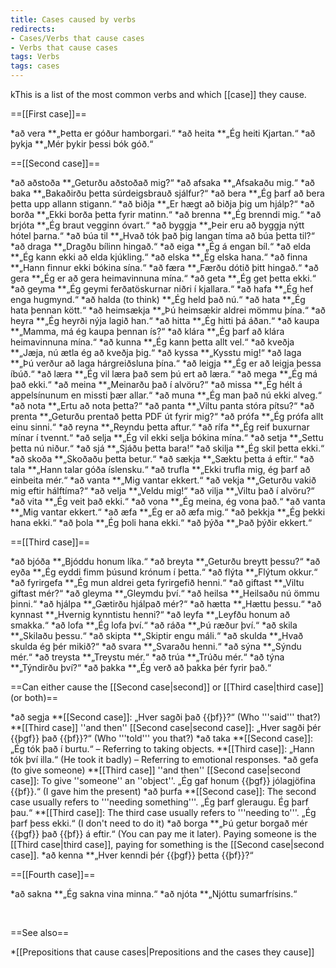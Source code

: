 ```yaml
---
title: Cases caused by verbs
redirects:
- Cases/Verbs that cause cases
- Verbs that cause cases
tags: Verbs
tags: cases
---
```


kThis is a list of the most common verbs and which [[case]] they cause.

==[[First case]]==

*að vera
**„Þetta er góður hamborgari.“
*að heita
**„Ég heiti Kjartan.“
*að þykja
**„Mér þykir þessi bók góð.“

==[[Second case]]==

*að aðstoða
**„Geturðu aðstoðað mig?“
*að afsaka
**„Afsakaðu mig.“
*að baka
**„Bakaðirðu þetta súrdeigsbrauð sjálfur?“
*að bera
**„Ég þarf að bera þetta upp allann stigann.“
*að biðja
**„Er hægt að biðja þig um hjálp?“
*að borða
**„Ekki borða þetta fyrir matinn.“
*að brenna
**„Ég brenndi mig.“
*að brjóta
**„Ég braut vegginn óvart.“
*að byggja
**„Þeir eru að byggja nýtt hótel þarna.“
*að búa til
**„Hvað tók það þig langan tíma að búa þetta til?“
*að draga
**„Dragðu bílinn hingað.“
*að eiga
**„Ég á engan bíl.“
*að elda
**„Ég kann ekki að elda kjúkling.“
*að elska
**„Ég elska hana.“
*að finna
**„Hann finnur ekki bókina sína.“
*að færa
**„Færðu dótið þitt hingað.“
*að gera
**„Ég er að gera heimavinnuna mína.“
*að geta
**„Ég get þetta ekki.“
*að geyma
**„Ég geymi ferðatöskurnar niðri í kjallara.“
*að hafa
**„Ég hef enga hugmynd.“
*að halda (to think)
**„Ég held það nú.“
*að hata
**„Ég hata þennan kött.“
*að heimsækja
**„Þú heimsækir aldrei mömmu þína.“
*að heyra
**„Ég heyrði nýja lagið han.“
*að hitta
**„Ég hitti þá áðan.“
*að kaupa
**„Mamma, má ég kaupa þennan ís?“
*að klára
**„Ég þarf að klára heimavinnuna mína.“
*að kunna
**„Ég kann þetta allt vel.“
*að kveðja
**„Jæja, nú ætla ég að kveðja þig.“
*að kyssa
**„Kysstu mig!“
*að laga
**„Þú verður að laga hárgreiðsluna þína.“
*að leigja
**„Ég er að leigja þessa íbúð.“
*að læra
**„Ég vil læra það sem þú ert að læra.“
*að mega
**„Ég má það ekki.“
*að meina
**„Meinarðu það í alvöru?“
*að missa
**„Ég hélt á appelsínunum en missti þær allar.“
*að muna
**„Ég man það nú ekki alveg.“
*að nota
**„Ertu að nota þetta?“
*að panta
**„Viltu panta stóra pítsu?“
*að prenta
**„Geturðu prentað þetta PDF út fyrir mig?“
*að prófa
**„Ég prófa allt einu sinni.“
*að reyna
**„Reyndu þetta aftur.“
*að rífa
**„Ég reif buxurnar mínar í tvennt.“
*að selja
**„Ég vil ekki selja bókina mína.“
*að setja
**„Settu þetta nú niður.“
*að sjá
**„Sjáðu þetta bara!“
*að skilja
**„Ég skil þetta ekki.“
*að skoða
**„Skoðaðu þetta betur.“
*að sækja
**„Sæktu þetta á eftir.“
*að tala
**„Hann talar góða íslensku.“
*að trufla
**„Ekki trufla mig, ég þarf að einbeita mér.“
*að vanta
**„Mig vantar ekkert.“
*að vekja
**„Geturðu vakið mig eftir hálftíma?“
*að velja
**„Veldu mig!“
*að vilja
**„Viltu það í alvöru?“
*að vita
**„Ég veit það ekki.“
*að vona
**„Ég meina, ég vona það.“
*að vanta
**„Mig vantar ekkert.“
*að æfa
**„Ég er að æfa mig.“
*að þekkja
**„Ég þekki hana ekki.“
*að þola
**„Ég þoli hana ekki.“
*að þýða
**„Það þýðir ekkert.“

==[[Third case]]==

*að bjóða
**„Bjóddu honum líka.“
*að breyta
**„Geturðu breytt þessu?“
*að eyða
**„Ég eyddi fimm þúsund krónum í þetta.“
*að flýta
**„Flýtum okkur.“
*að fyrirgefa
**„Ég mun aldrei geta fyrirgefið henni.“
*að giftast
**„Viltu giftast mér?“
*að gleyma
**„Gleymdu því.“
*að heilsa
**„Heilsaðu nú ömmu þinni.“
*að hjálpa
**„Gætirðu hjálpað mér?“
*að hætta
**„Hættu þessu.“
*að kynnast
**„Hvernig kynntistu henni?“
*að leyfa
**„Leyfðu honum að smakka.“
*að lofa
**„Ég lofa því.“
*að ráða
**„Þú ræður því.“
*að skila
**„Skilaðu þessu.“
*að skipta
**„Skiptir engu máli.“
*að skulda
**„Hvað skulda ég þér mikið?“
*að svara
**„Svaraðu henni.“
*að sýna
**„Sýndu mér.“
*að treysta
**„Treystu mér.“
*að trúa
**„Trúðu mér.“
*að týna
**„Týndirðu því?“
*að þakka
**„Ég verð að þakka þér fyrir það.“

==Can either cause the [[Second case|second]] or [[Third case|third case]] (or both)==

*að segja
**[[Second case]]: „Hver sagði það {{þf}}?“ (Who '''said''' that?)
**[[Third case]] ''and then'' [[Second case|second case]]: „Hver sagði þér {{þgf}} það {{þf}}?“ (Who '''told''' you that?)
*að taka
**[[Second case]]: „Ég tók það í burtu.“ – Referring to taking objects.
**[[Third case]]: „Hann tók því illa.“ (He took it badly) – Referring to emotional responses.
*að gefa (to give someone)
**[[Third case]] ''and then'' [[Second case|second case]]: To give ''someone'' an ''object''. „Ég gaf honum {{þgf}} jólagjöfina {{þf}}.“ (I gave him the present)
*að þurfa
**[[Second case]]: The second case usually refers to '''needing something'''. „Ég þarf gleraugu. Ég þarf þau.“
**[[Third case]]: The third case usually refers to '''needing to'''. „Ég þarf þess ekki.“ (I don't need to do it)
*að borga
**„Þú getur borgað mér {{þgf}} það {{þf}} á eftir.“ (You can pay me it later). Paying someone is the [[Third case|third case]], paying for something is the [[Second case|second case]].
*að kenna
**„Hver kenndi þér {{þgf}} þetta {{þf}}?“

==[[Fourth case]]==

*að sakna
**„Ég sakna vina minna.“
*að njóta
**„Njóttu sumarfrísins.“

<br />

==See also==

*[[Prepositions that cause cases|Prepositions and the cases they cause]]


